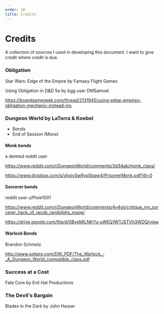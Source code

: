 ```yaml
---
order: 10
title: Credits
---
```



# Credits

A collection of sources I used in developing this document. I want to give credit where credit is due.

### Obligation

Star Wars: Edge of the Empire by Fantasy Flight Games

Using Obligation in D&D 5e by bgg user DMSamuel

https://boardgamegeek.com/thread/2131945/using-edge-empires-obligation-mechanic-instead-ins

### Dungeon World by LaTorra & Koebel

* Bonds
* End of Session (Move)

#### Monk bonds

a deleted reddit user

https://www.reddit.com/r/DungeonWorld/comments/3d34ab/monk_class/

https://www.dropbox.com/s/vhpiy5w8yp5bqw4/PrisonerMonk.pdf?dl=0

#### Sorcerer bonds

reddit user u/Pixie1001

https://www.reddit.com/r/DungeonWorld/comments/4y4gij/critique_my_sorcerer_hack_of_jacob_randolphs_mage/

https://drive.google.com/file/d/0ByeMILNKYu-uWEQ1WTJSTVh3WDQ/view

#### Warlock Bonds
Brandon Schmelz

http://www.sotipro.com/DW_PDF/The_Warlock_-_A_Dungeon_World_compatible_class.pdf

### Success at a Cost

Fate Core by Evil Hat Productions

### The Devil's Bargain

Blades in the Dark by John Harper
